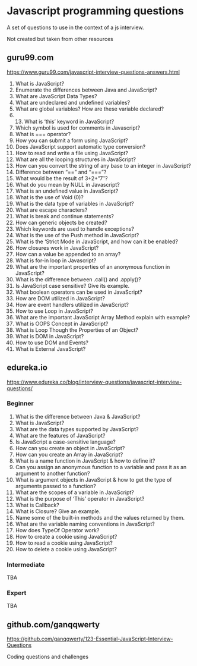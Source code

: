 # Javascript programming questions

A set of questions to use in the context of a js interview.

Not created but taken from other resources

## guru99.com 

https://www.guru99.com/javascript-interview-questions-answers.html

1. What is JavaScript?
1. Enumerate the differences between Java and JavaScript?
1. What are JavaScript Data Types?
1. What are undeclared and undefined variables?
1. What are global variables? How are these variable declared?
1. 13. What is ‘this’ keyword in JavaScript?
1. Which symbol is used for comments in Javascript?
1. What is === operator?
1. How you can submit a form using JavaScript?
1. Does JavaScript support automatic type conversion?
1. How to read and write a file using JavaScript?
1. What are all the looping structures in JavaScript?
1. How can you convert the string of any base to an integer in JavaScript?
1. Difference between “==” and “===”?
1. What would be the result of 3+2+”7″?
1. What do you mean by NULL in Javascript?
1. What is an undefined value in JavaScript?
1. What is the use of Void (0)?
1. What is the data type of variables in JavaScript?
1. What are escape characters?
1. What is break and continue statements?
1. How can generic objects be created?
1. Which keywords are used to handle exceptions?
1. What is the use of the Push method in JavaScript?
1. What is the ‘Strict Mode in JavaScript, and how can it be enabled?
1. How closures work in JavaScript?
1. How can a value be appended to an array?
1. What is for-in loop in Javascript?
1. What are the important properties of an anonymous function in JavaScript?
1. What is the difference between .call() and .apply()?
1. Is JavaScript case sensitive? Give its example.
1. What boolean operators can be used in JavaScript?
1. How are DOM utilized in JavaScript?
1. How are event handlers utilized in JavaScript?
1. How to use Loop in JavaScript?
1. What are the important JavaScript Array Method explain with example?
1. What is OOPS Concept in JavaScript?
1. What is Loop Though the Properties of an Object?
1. What is DOM in JavaScript?
1. How to use DOM and Events?
1. What is External JavaScript?

## edureka.io


https://www.edureka.co/blog/interview-questions/javascript-interview-questions/

### Beginner

1. What is the difference between Java & JavaScript?
1. What is JavaScript?
1. What are the data types supported by JavaScript?
1. What are the features of JavaScript?
1. Is JavaScript a case-sensitive language?
1. How can you create an object in JavaScript?
1. How can you create an Array in JavaScript?
1. What is a name function in JavaScript & how to define it?
1. Can you assign an anonymous function to a variable and pass it as an argument to another function?
1. What is argument objects in JavaScript & how to get the type of arguments passed to a function?
1. What are the scopes of a variable in JavaScript?
1. What is the purpose of ‘This’ operator in JavaScript?
1. What is Callback?
1. What is Closure? Give an example.
1. Name some of the built-in methods and the values returned by them.
1. What are the variable naming conventions in JavaScript?
1. How does TypeOf Operator work?
1. How to create a cookie using JavaScript?
1. How to read a cookie using JavaScript?
1. How to delete a cookie using JavaScript?


### Intermediate

TBA

### Expert

TBA

## github.com/ganqqwerty

https://github.com/ganqqwerty/123-Essential-JavaScript-Interview-Questions

Coding questions and challenges



